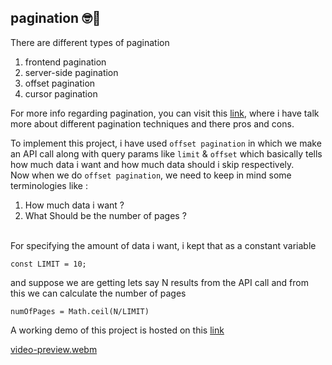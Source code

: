 ## pagination 🤓🤘

There are different types of pagination
1. frontend pagination
2. server-side pagination
3. offset pagination
4. cursor pagination
   
For more info regarding pagination, you can visit this [link](https://glamorous-toucan-f09.notion.site/Pagination-d96d571ff4aa471b9768a2d8b27b46da), where i have talk more about different pagination techniques and there pros and cons.<br/>

To implement this project, i have used `offset pagination` in which we make an API call along with query params like `limit` & `offset` which basically tells how much data i want and how much data should i skip respectively.<br/>
Now when we do `offset pagination`, we need to keep in mind some terminologies like :
1. How much data i want ?
2. What Should be the number of pages ?
<br/>
For specifying the amount of data i want, i kept that as a constant variable<br/>

```
const LIMIT = 10;
```

and suppose we are getting lets say N results from the API call and from this we can calculate the number of pages <br/>
```
numOfPages = Math.ceil(N/LIMIT)
```
A working demo of this project is hosted on this [link](https://66cdbe7399b663ed0d1c7382--glowing-llama-e5b21f.netlify.app/)

[video-preview.webm](https://github.com/user-attachments/assets/09b044ef-ee50-4663-82a5-184482c2b7f4)
